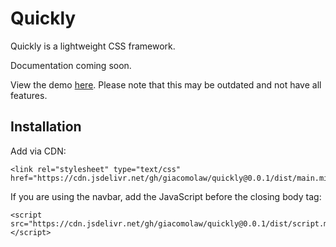 # Quickly
Quickly is a lightweight CSS framework.

Documentation coming soon.

View the demo [here](https://giacomolaw.me/quickly/demo). Please note that this may be outdated and not have all features.

## Installation
Add via CDN:

```
<link rel="stylesheet" type="text/css" href="https://cdn.jsdelivr.net/gh/giacomolaw/quickly@0.0.1/dist/main.min.css">
```

If you are using the navbar, add the JavaScript before the closing body tag:

```
<script src="https://cdn.jsdelivr.net/gh/giacomolaw/quickly@0.0.1/dist/script.min.js"></script>
```